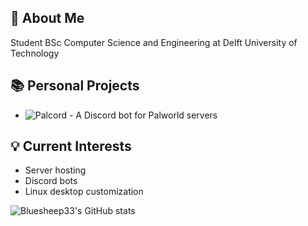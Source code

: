 ## 🚀 About Me
Student BSc Computer Science and Engineering at Delft University of Technology

## 📚 Personal Projects
- ![Palcord](https://github.com/Bluesheep33/Palcord) - A Discord bot for Palworld servers

## 💡 Current Interests
- Server hosting
- Discord bots
- Linux desktop customization

![Bluesheep33's GitHub stats](https://github-readme-stats.vercel.app/api?username=Bluesheep33&show_icons=true&theme=github_dark_dimmed)
